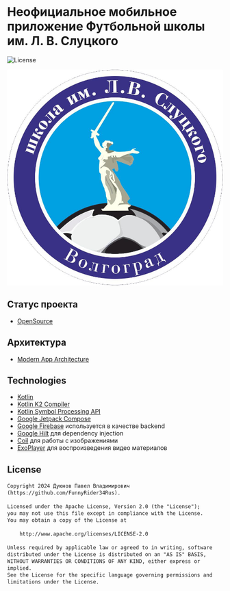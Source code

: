 # Неофициальное мобильное приложение Футбольной школы им. Л. В. Слуцкого

![License](https://img.shields.io/aur/license/android-studio)

![Title](/assets/images/logo.jpg)

## Статус проекта

- [OpenSource](https://ru.wikipedia.org/wiki/Open_source)

## Архитектура

- [Modern App Architecture](https://developer.android.com/topic/architecture#recommended-app-arch)

## Technologies

- [Kotlin](https://kotlinlang.org)
- [Kotlin K2 Compiler](https://kotlinlang.org/docs/k2-compiler-migration-guide.html)
- [Kotlin Symbol Processing API](https://kotlinlang.org/docs/ksp-overview.html)
- [Google Jetpack Compose](https://developer.android.com/jetpack/compose)
- [Google Firebase](https://firebase.google.com) используется в качестве backend
- [Google Hilt](https://developer.android.com/training/dependency-injection/hilt-android) для dependency injection
- [Coil](https://coil-kt.github.io/coil/) для работы с изображениями
- [ExoPlayer](https://developer.android.com/media/media3/exoplayer) для воспроизведения видео материалов

## License

```
Copyright 2024 Дуюнов Павел Владимирович (https://github.com/FunnyRider34Rus).

Licensed under the Apache License, Version 2.0 (the "License");
you may not use this file except in compliance with the License.
You may obtain a copy of the License at

    http://www.apache.org/licenses/LICENSE-2.0

Unless required by applicable law or agreed to in writing, software
distributed under the License is distributed on an "AS IS" BASIS,
WITHOUT WARRANTIES OR CONDITIONS OF ANY KIND, either express or implied.
See the License for the specific language governing permissions and
limitations under the License.
```